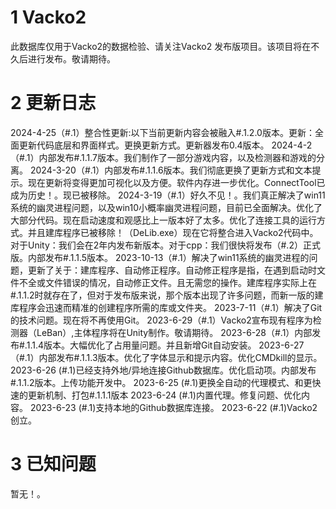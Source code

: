 # 1 Vacko2 
此数据库仅用于Vacko2的数据检验、请关注Vacko2 发布版项目。该项目将在不久后进行发布。敬请期待。

# 2 更新日志
2024-4-25（#.1）整合性更新:以下当前更新内容会被融入#.1.2.0版本。更新：全面更新代码底层和界面样式。更换更新方式。更新器发布0.4版本。
2024-4-2（#.1）内部发布#.1.1.7版本。我们制作了一部分游戏内容，以及检测器和游戏的分离。
2024-3-20（#.1）内部发布#.1.1.6版本。我们彻底更换了更新方式和文本提示。现在更新将变得更加可视化以及方便。软件内存进一步优化。ConnectTool已成为历史！。现已被移除。
2024-3-19（#.1）好久不见！。我们真正解决了win11系统的幽灵进程问题，以及win10小概率幽灵进程问题，目前已全面解决。优化了大部分代码。现在启动速度和观感比上一版本好了太多。优化了连接工具的运行方式。并且建库程序已被移除！（DeLib.exe）现在它将整合进入Vacko2代码中。对于Unity：我们会在2年内发布新版本。对于cpp：我们很快将发布（#.2）正式版。内部发布#.1.1.5版本。
2023-10-13（#.1）解决了win11系统的幽灵进程的问题，更新了关于：建库程序、自动修正程序。自动修正程序是指，在遇到启动时文件不全或文件错误的情况，自动修正文件。且无需您的操作。建库程序实际上在#.1.1.2时就存在了，但对于发布版来说，那个版本出现了许多问题，而新一版的建库程序会迅速而精准的创建程序所需的库或文件夹。
2023-7-11（#.1）解决了Git的技术问题。现在将不再使用Git。
2023-6-29（#.1）Vacko2宣布现有程序为检测器（LeBan）,主体程序将在Unity制作。敬请期待。
2023-6-28（#.1）内部发布#.1.1.4版本。大幅优化了占用量问题。并且新增Git自动安装。
2023-6-27（#.1）内部发布#.1.1.3版本。优化了字体显示和提示内容。优化CMDkill的显示。
2023-6-26 (#.1)已经支持外地/异地连接Github数据库。优化启动项。内部发布#.1.1.2版本。上传功能开发中。
2023-6-25 (#.1)更换全自动的代理模式、和更快速的更新机制、打包#.1.1.1版本
2023-6-24 (#.1)内置代理。修复问题、优化内容。
2023-6-23 (#.1)支持本地的Github数据库连接。
2023-6-22 (#.1)Vacko2创立。

# 3 已知问题
暂无！。
